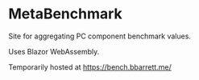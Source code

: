 # MetaBenchmark

Site for aggregating PC component benchmark values.

Uses Blazor WebAssembly.

Temporarily hosted at https://bench.bbarrett.me/
